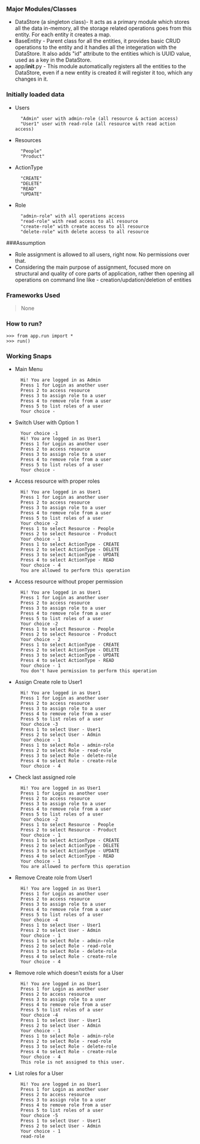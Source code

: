 

### Major Modules/Classes
- DataStore (a singleton class)- It acts as a primary module which stores all the data in-memory, all the storage related operations goes from this entity. For each entity it creates a map.
- BaseEntity - Parent class for all the entities, it provides basic CRUD operations to the entity and it handles all the integeration with the DataStore. It also adds "id" attribute to the entities which is UUID value, used as a key in the DataStore.
- app/__init__.py - This module automatically registers all the entities to the DataStore, even if a new entity is created it will register it too, which any changes in it.
   

### Initially loaded data

- Users

        "Admin" user with admin-role (all resource & action access)
        "User1" user with read-role (all resource with read action access)

- Resources
        
        "People"
        "Product"

- ActionType

        "CREATE"
        "DELETE"
        "READ"
        "UPDATE"

- Role

        "admin-role" with all operations access
        "read-role" with read access to all resource
        "create-role" with create access to all resource
        "delete-role" with delete access to all resource


###Assumption
- Role assignment is allowed to all users, right now. No permissions over that.
- Considering the main purpose of assignment, focused more on structural and quality of core parts of application, rather then opening all operations on command line like - creation/updation/deletion of entities


### Frameworks Used
> None


### How to run?
    >>> from app.run import *
    >>> run()

### Working Snaps

- Main Menu

        Hi! You are logged in as Admin
        Press 1 for Login as another user
        Press 2 to access resource
        Press 3 to assign role to a user
        Press 4 to remove role from a user
        Press 5 to list roles of a user
        Your choice -

- Switch User with Option 1

        Your choice -1
        Hi! You are logged in as User1
        Press 1 for Login as another user
        Press 2 to access resource
        Press 3 to assign role to a user
        Press 4 to remove role from a user
        Press 5 to list roles of a user
        Your choice -

- Access resource with proper roles

        Hi! You are logged in as User1
        Press 1 for Login as another user
        Press 2 to access resource
        Press 3 to assign role to a user
        Press 4 to remove role from a user
        Press 5 to list roles of a user
        Your choice -2
        Press 1 to select Resource - People
        Press 2 to select Resource - Product
        Your choice - 1
        Press 1 to select ActionType - CREATE
        Press 2 to select ActionType - DELETE
        Press 3 to select ActionType - UPDATE
        Press 4 to select ActionType - READ
        Your choice - 4
        You are allowed to perform this operation

- Access resource without proper permission

        Hi! You are logged in as User1
        Press 1 for Login as another user
        Press 2 to access resource
        Press 3 to assign role to a user
        Press 4 to remove role from a user
        Press 5 to list roles of a user
        Your choice -2
        Press 1 to select Resource - People
        Press 2 to select Resource - Product
        Your choice - 2
        Press 1 to select ActionType - CREATE
        Press 2 to select ActionType - DELETE
        Press 3 to select ActionType - UPDATE
        Press 4 to select ActionType - READ
        Your choice - 1
        You don't have permission to perform this operation

- Assign Create role to User1

        Hi! You are logged in as User1
        Press 1 for Login as another user
        Press 2 to access resource
        Press 3 to assign role to a user
        Press 4 to remove role from a user
        Press 5 to list roles of a user
        Your choice -3
        Press 1 to select User - User1
        Press 2 to select User - Admin
        Your choice - 1
        Press 1 to select Role - admin-role
        Press 2 to select Role - read-role
        Press 3 to select Role - delete-role
        Press 4 to select Role - create-role
        Your choice - 4

- Check last assigned role

        Hi! You are logged in as User1
        Press 1 for Login as another user
        Press 2 to access resource
        Press 3 to assign role to a user
        Press 4 to remove role from a user
        Press 5 to list roles of a user
        Your choice -2
        Press 1 to select Resource - People
        Press 2 to select Resource - Product
        Your choice - 1
        Press 1 to select ActionType - CREATE
        Press 2 to select ActionType - DELETE
        Press 3 to select ActionType - UPDATE
        Press 4 to select ActionType - READ
        Your choice - 1
        You are allowed to perform this operation

- Remove Create role from User1 
        
        Hi! You are logged in as User1
        Press 1 for Login as another user
        Press 2 to access resource
        Press 3 to assign role to a user
        Press 4 to remove role from a user
        Press 5 to list roles of a user
        Your choice -4
        Press 1 to select User - User1
        Press 2 to select User - Admin
        Your choice - 1
        Press 1 to select Role - admin-role
        Press 2 to select Role - read-role
        Press 3 to select Role - delete-role
        Press 4 to select Role - create-role
        Your choice - 4

- Remove role which doesn't exists for a User

        Hi! You are logged in as User1
        Press 1 for Login as another user
        Press 2 to access resource
        Press 3 to assign role to a user
        Press 4 to remove role from a user
        Press 5 to list roles of a user
        Your choice -4
        Press 1 to select User - User1
        Press 2 to select User - Admin
        Your choice - 1
        Press 1 to select Role - admin-role
        Press 2 to select Role - read-role
        Press 3 to select Role - delete-role
        Press 4 to select Role - create-role
        Your choice - 4
        This role is not assigned to this user.

- List roles for a User

        Hi! You are logged in as User1
        Press 1 for Login as another user
        Press 2 to access resource
        Press 3 to assign role to a user
        Press 4 to remove role from a user
        Press 5 to list roles of a user
        Your choice -5
        Press 1 to select User - User1
        Press 2 to select User - Admin
        Your choice - 1
        read-role
